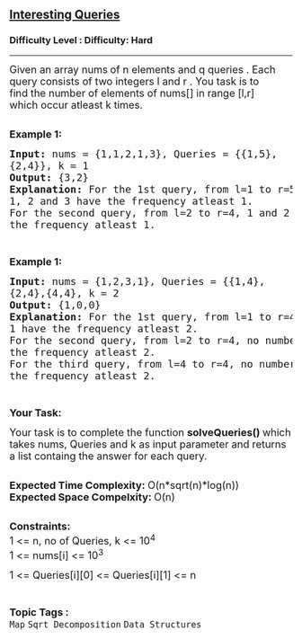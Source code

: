 <h2><a href="https://www.geeksforgeeks.org/problems/interesting-queries4742/1?page=7&difficulty=Hard&status=unsolved&sortBy=accuracy">Interesting Queries</a></h2><h3>Difficulty Level : Difficulty: Hard</h3><hr><div class="problems_problem_content__Xm_eO"><p><span style="font-size:18px">Given an array nums<strong>&nbsp;</strong>of n&nbsp;elements and q queries . Each query consists of two integers l and r .&nbsp;You task is to find&nbsp;the number of elements of nums[]&nbsp;in range [l,r] which&nbsp;occur atleast k&nbsp;times.</span><br>
&nbsp;</p>

<p><span style="font-size:18px"><strong>Example 1:</strong></span></p>

<pre><span style="font-size:18px"><strong>Input: </strong>nums = {1,1,2,1,3}, Queries = {{1,5},
{2,4}}, k = 1
<strong>Output: </strong>{3,2}
<strong>Explanation: </strong>For the 1st query, from l=1 to r=5
1, 2 and 3 have the frequency atleast 1.
For the second query, from l=2 to r=4, 1 and 2 have 
the frequency atleast 1.</span>
</pre>

<p>&nbsp;</p>

<p><span style="font-size:18px"><strong>Example 1:</strong></span></p>

<pre><span style="font-size:18px"><strong>Input: </strong>nums = {1,2,3,1}, Queries = {{1,4},
{2,4},{4,4}, k = 2
<strong>Output: </strong>{1,0,0}
<strong>Explanation: </strong>For the 1st query, from l=1 to r=4
1 have the frequency atleast 2.
For the second query, from l=2 to r=4, no number has 
the frequency atleast 2.
For the third query, from l=4 to r=4, no number has 
the frequency atleast 2.</span>
</pre>

<p>&nbsp;</p>

<p><span style="font-size:18px"><strong>Your Task:</strong></span></p>

<p><span style="font-size:18px">Your task is to complete the function&nbsp;<strong>solveQueries()&nbsp;</strong>which takes nums, Queries and k as input parameter and returns a list containg the answer for each query.</span><br>
&nbsp;</p>

<p><span style="font-size:18px"><strong>Expected Time Complexity:&nbsp;</strong>O(n*sqrt(n)*log(n))<br>
<strong>Expected Space Compelxity:&nbsp;</strong>O(n)</span><br>
&nbsp;</p>

<p><span style="font-size:18px"><strong>Constraints:</strong><br>
1 &lt;= n, no of Queries, k &lt;= 10<sup>4</sup><br>
1 &lt;= nums[i] &lt;= 10<sup>3</sup></span></p>

<p><span style="font-size:18px">1 &lt;= Queries[i][0] &lt;= Queries[i][1] &lt;= n</span></p>
</div><br><p><span style=font-size:18px><strong>Topic Tags : </strong><br><code>Map</code>&nbsp;<code>Sqrt Decomposition</code>&nbsp;<code>Data Structures</code>&nbsp;